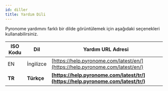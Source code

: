 ```yaml
---
id: diller
title: Yardım Dili
---
```


<a id="aHeaderMenuAnchor" data-header-menu="Language"></a>

Pyronome yardımını farklı bir dilde görüntülemek için aşağıdaki seçenekleri kullanabilirsiniz.

| ISO Kodu | Dil | Yardım URL Adresi
| ------ | ------ | ------ |
| EN | İngilizce | [https://help.pyronome.com/latest/en/](https://help.pyronome.com/latest/en/) |
| **TR** | **Türkçe** | **[https://help.pyronome.com/latest/tr/](https://help.pyronome.com/latest/tr/)** |